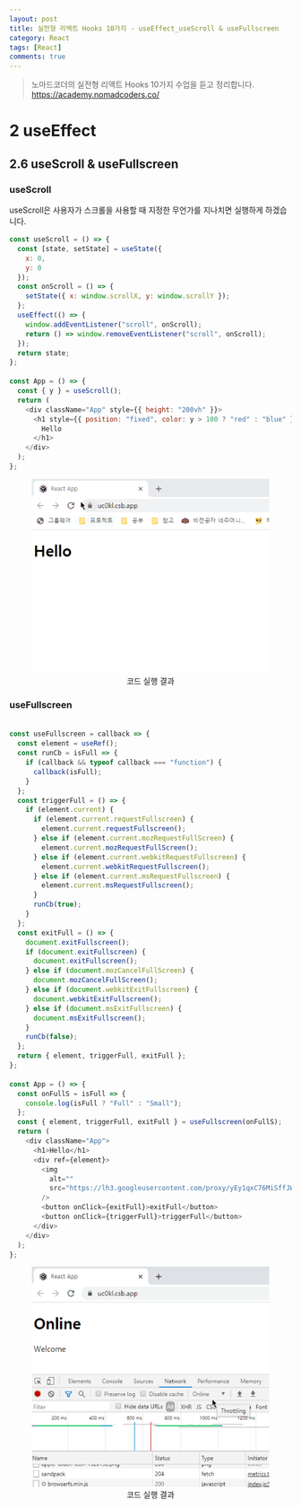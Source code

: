 ```yaml
---
layout: post
title: 실전형 리액트 Hooks 10가지 - useEffect_useScroll & useFullscreen
category: React
tags: [React]
comments: true
---
```


> 노마드코더의 실전형 리액트 Hooks 10가지 수업을 듣고 정리합니다. <https://academy.nomadcoders.co/>

# 2 useEffect

## 2.6 useScroll & useFullscreen

### useScroll 

useScroll은 사용자가 스크롤을 사용할 때 지정한 무언가를 지나치면 실행하게 하겠습니다. 

```javascript
const useScroll = () => {
  const [state, setState] = useState({
    x: 0,
    y: 0
  });
  const onScroll = () => {
    setState({ x: window.scrollX, y: window.scrollY });
  };
  useEffect(() => {
    window.addEventListener("scroll", onScroll);
    return () => window.removeEventListener("scroll", onScroll);
  });
  return state;
};

const App = () => {
  const { y } = useScroll();
  return (
    <div className="App" style={{ height: "200vh" }}>
      <h1 style={{ position: "fixed", color: y > 100 ? "red" : "blue" }}>
        Hello
      </h1>
    </div>
  );
};
```

<center>
<figure>
<img src="/assets/post-img/react/hooks/nomad_react_hooks_10.gif" alt="">
<figcaption>코드 실행 결과</figcaption>
</figure>
</center>


### useFullscreen

```javascript

const useFullscreen = callback => {
  const element = useRef();
  const runCb = isFull => {
    if (callback && typeof callback === "function") {
      callback(isFull);
    }
  };
  const triggerFull = () => {
    if (element.current) {
      if (element.current.requestFullscreen) {
        element.current.requestFullscreen();
      } else if (element.current.mozRequestFullScreen) {
        element.current.mozRequestFullScreen();
      } else if (element.current.webkitRequestFullscreen) {
        element.current.webkitRequestFullscreen();
      } else if (element.current.msRequestFullscreen) {
        element.current.msRequestFullscreen();
      }
      runCb(true);
    }
  };
  const exitFull = () => {
    document.exitFullscreen();
    if (document.exitFullscreen) {
      document.exitFullscreen();
    } else if (document.mozCancelFullScreen) {
      document.mozCancelFullScreen();
    } else if (document.webkitExitFullscreen) {
      document.webkitExitFullscreen();
    } else if (document.msExitFullscreen) {
      document.msExitFullscreen();
    }
    runCb(false);
  };
  return { element, triggerFull, exitFull };
};

const App = () => {
  const onFullS = isFull => {
    console.log(isFull ? "Full" : "Small");
  };
  const { element, triggerFull, exitFull } = useFullscreen(onFullS);
  return (
    <div className="App">
      <h1>Hello</h1>
      <div ref={element}>
        <img
          alt=""
          src="https://lh3.googleusercontent.com/proxy/yEy1qxC76MiSffJWqIaBOFgaHp9lrjwFFKCcBzt99W7I8uuDBMfzvykRyNw86CfLvkHn_NPVwXUCRe9uH7AnUBEnQOOIuqBlowgzQMTM_i8"
        />
        <button onClick={exitFull}>exitFull</button>
        <button onClick={triggerFull}>triggerFull</button>
      </div>
    </div>
  );
};
```

<center>
<figure>
<img src="/assets/post-img/react/hooks/nomad_react_hooks_12.gif" alt="">
<figcaption>코드 실행 결과</figcaption>
</figure>
</center>

